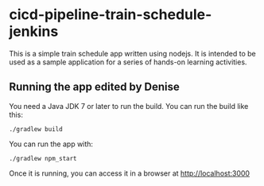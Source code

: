 # cicd-pipeline-train-schedule-jenkins

This is a simple train schedule app written using nodejs. It is intended to be used as a sample application for a series of hands-on learning activities.

## Running the app edited by Denise

You need a Java JDK 7 or later to run the build. You can run the build like this:

    ./gradlew build

You can run the app with:

    ./gradlew npm_start

Once it is running, you can access it in a browser at [http://localhost:3000](http://localhost:3000)

